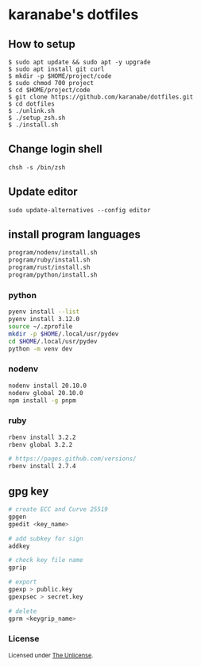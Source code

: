 # karanabe's dotfiles


## How to setup

```shell
$ sudo apt update && sudo apt -y upgrade
$ sudo apt install git curl
$ mkdir -p $HOME/project/code
$ sudo chmod 700 project
$ cd $HOME/project/code
$ git clone https://github.com/karanabe/dotfiles.git
$ cd dotfiles
$ ./unlink.sh
$ ./setup_zsh.sh
$ ./install.sh
```


## Change login shell

`chsh -s /bin/zsh`


## Update editor

`sudo update-alternatives --config editor`


## install program languages

```bash
program/nodenv/install.sh
program/ruby/install.sh
program/rust/install.sh
program/python/install.sh
```


### python

```bash
pyenv install --list
pyenv install 3.12.0
source ~/.zprofile
mkdir -p $HOME/.local/usr/pydev
cd $HOME/.local/usr/pydev
python -m venv dev
```


### nodenv

```bash
nodenv install 20.10.0
nodenv global 20.10.0
npm install -g pnpm
```

### ruby

```bash
rbenv install 3.2.2
rbenv global 3.2.2

# https://pages.github.com/versions/
rbenv install 2.7.4
```


## gpg key

```bash
# create ECC and Curve 25519
gpgen
gpedit <key_name>

# add subkey for sign
addkey

# check key file name
gprip

# export
gpexp > public.key
gpexpsec > secret.key

# delete
gprm <keygrip_name>
```


### License

<sup>
Licensed under <a href="LICENSE">The Unlicense</a>.
</sup>

